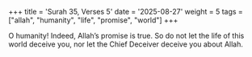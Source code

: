 +++
title = 'Surah 35, Verses 5'
date = '2025-08-27'
weight = 5
tags = ["allah", "humanity", "life", "promise", "world"]
+++

O humanity! Indeed, Allah’s promise is true. So do not let the life of this world deceive you, nor let the Chief Deceiver deceive you about Allah.